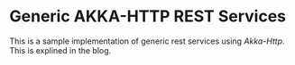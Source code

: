 # Generic AKKA-HTTP REST Services

This is a sample implementation of generic rest services using _Akka-Http_. 
This is explined in the blog.
